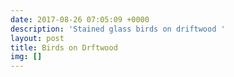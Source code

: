 ```yaml
---
date: 2017-08-26 07:05:09 +0000
description: 'Stained glass birds on driftwood '
layout: post
title: Birds on Drftwood
img: []
---
```

